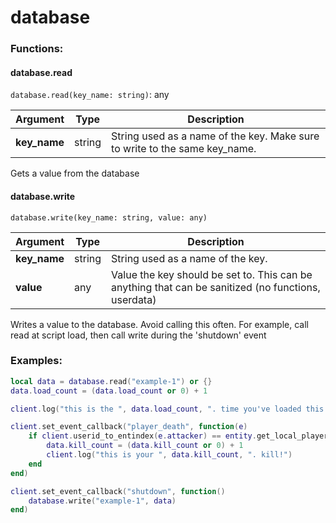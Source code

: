 # database

### Functions:

#### database.read

`database.read(key_name: string)`: any

| Argument      | Type   | Description                                                                 |
| ------------- | ------ | --------------------------------------------------------------------------- |
| **key\_name** | string | String used as a name of the key. Make sure to write to the same key\_name. |

Gets a value from the database

#### database.write

`database.write(key_name: string, value: any)`

| Argument      | Type   | Description                                                                                         |
| ------------- | ------ | --------------------------------------------------------------------------------------------------- |
| **key\_name** | string | String used as a name of the key.                                                                   |
| **value**     | any    | Value the key should be set to. This can be anything that can be sanitized (no functions, userdata) |

Writes a value to the database. Avoid calling this often. For example, call read at script load, then call write during the 'shutdown' event

### Examples:

```lua
local data = database.read("example-1") or {}
data.load_count = (data.load_count or 0) + 1

client.log("this is the ", data.load_count, ". time you've loaded this script!")

client.set_event_callback("player_death", function(e)
	if client.userid_to_entindex(e.attacker) == entity.get_local_player() then
		data.kill_count = (data.kill_count or 0) + 1
		client.log("this is your ", data.kill_count, ". kill!")
	end
end)

client.set_event_callback("shutdown", function()
	database.write("example-1", data)
end)
```
